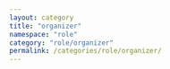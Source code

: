 ```yaml
---
layout: category
title: "organizer"
namespace: "role"
category: "role/organizer"
permalink: /categories/role/organizer/
---
```

